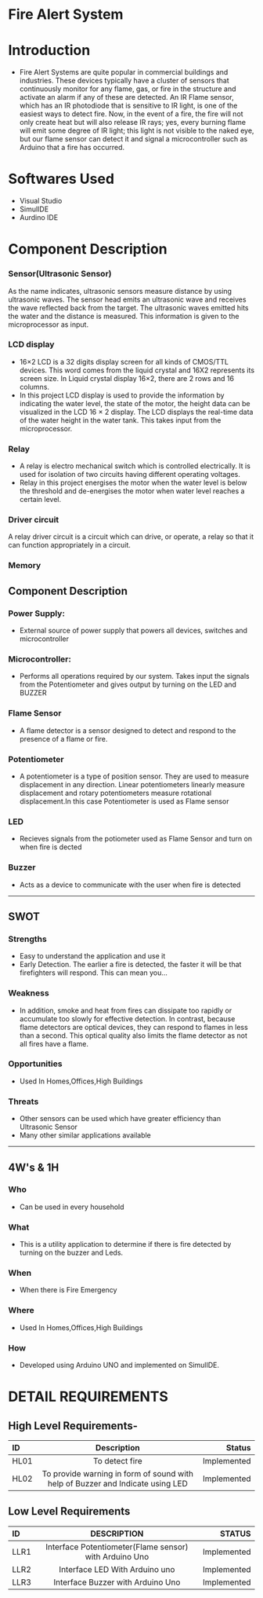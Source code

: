 # Fire Alert System

# Introduction
* Fire Alert Systems are quite popular in commercial buildings and industries. These devices typically have a cluster of sensors that continuously monitor for any flame, gas, or fire in the structure and activate an alarm if any of these are detected. An IR Flame sensor, which has an IR photodiode that is sensitive to IR light, is one of the easiest ways to detect fire. Now, in the event of a fire, the fire will not only create heat but will also release IR rays; yes, every burning flame will emit some degree of IR light; this light is not visible to the naked eye, but our flame sensor can detect it and signal a microcontroller such as Arduino that a fire has occurred.

# Softwares Used
* Visual Studio
* SimulIDE
* Aurdino IDE

# Component Description

### Sensor(Ultrasonic Sensor)
As the name indicates, ultrasonic sensors measure distance by using ultrasonic waves. The sensor head emits an ultrasonic wave and receives the wave reflected back from the target. The ultrasonic waves emitted hits the water and the distance is measured. This information is given to the microprocessor as input.
### LCD display
* 16×2 LCD is a 32 digits display screen for all kinds of CMOS/TTL devices. This word comes from the liquid crystal and 16X2 represents its screen size. In Liquid crystal display 16×2, there are 2 rows and 16 columns. 
* In this project LCD display is used to provide the information by indicating the water level, the state of the motor, the height data can be visualized
in the LCD 16 × 2 display. The LCD displays the real-time data of the water height in the water tank. This takes input from the microprocessor.
### Relay
*  A relay is electro mechanical switch which is controlled electrically. It is used for isolation of two circuits having different operating voltages.
*  Relay in this project energises the motor when the water level is below the threshold and de-energises the motor when water level reaches a certain level.
### Driver circuit
A relay driver circuit is a circuit which can drive, or operate, a relay so that it can function appropriately in a circuit.
### Memory


## Component Description

### Power Supply:
- External source of power supply that powers all devices, switches and microcontroller

### Microcontroller:
- Performs all operations required by our system. Takes input the signals from the Potentiometer and gives output by turning on the LED and BUZZER
### Flame Sensor
- A flame detector is a sensor designed to detect and respond to the presence of a flame or fire.

### Potentiometer
- A potentiometer is a type of position sensor. They are used to measure displacement in any direction. Linear potentiometers linearly measure displacement and rotary potentiometers measure rotational displacement.In this case Potentiometer is used as Flame sensor

### LED
- Recieves signals from the potiometer used as Flame Sensor and turn on when fire is dected

### Buzzer
- Acts as a device to communicate with the user when fire is detected

--------------------------------------

## SWOT

### Strengths
- Easy to understand the application and use it
- Early Detection. The earlier a fire is detected, the faster it will be that firefighters will respond. This can mean you...


 ### Weakness 
- In addition, smoke and heat from fires can dissipate too rapidly or accumulate too slowly for effective detection. In contrast, because flame detectors are optical devices, they can respond to flames in less than a second. This optical quality also limits the flame detector as not all fires have a flame.
### Opportunities
- Used In Homes,Offices,High Buildings

### Threats
- Other sensors can be used which have greater efficiency than Ultrasonic Sensor
- Many other similar applications available
----------------------------------------

## 4W's & 1H
### Who
- Can be used in every household

### What
- This is a utility application to determine if there is fire detected by turning on the buzzer and Leds.

### When 
-  When there is Fire Emergency

### Where
- Used In Homes,Offices,High Buildings
 

### How
- Developed using Arduino UNO and implemented on SimulIDE.  


# DETAIL REQUIREMENTS
## High Level Requirements-
|ID	        | Description	                                |Status
| :---         |     :---:      |          ---: |
|HL01	|To detect fire	    |Implemented|
|HL02	|To provide warning in form of sound with help of Buzzer and Indicate using LED	    |Implemented|

## Low Level Requirements

| ID	       | DESCRIPTION    | STATUS        |
| :---         |     :---:      |          ---: |
|LLR1	       |  Interface Potentiometer(Flame sensor) with Arduino Uno  |Implemented    |
|LLR2	       |Interface LED With Arduino uno   | Implemented  |
|LLR3	       |  Interface Buzzer with Arduino Uno	   |Implemented   |
